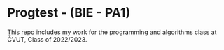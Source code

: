 # Progtest - (BIE - PA1)

This repo includes my work for the programming and algorithms class at ČVUT, Class of 2022/2023.